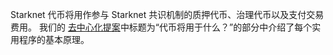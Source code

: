 Starknet 代币将用作参与 Starknet 共识机制的质押代币、治理代币以及支付交易费用。 我们的 [去中心化提案](https://medium.com/@starkware/part-2-a-decentralization-and-governance-proposal-for-starknet-23e335645778)中标题为“代币将用于什么？”的部分中介绍了每个实用程序的基本原理。